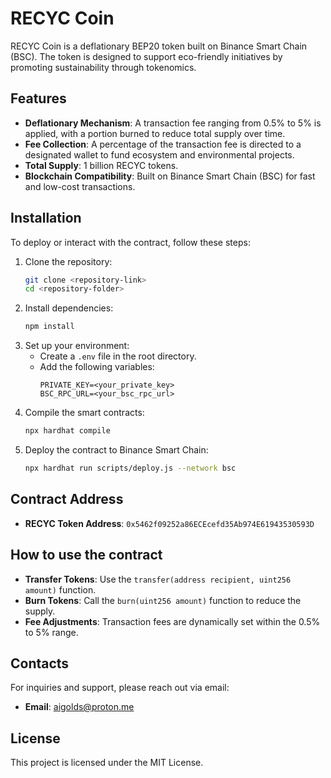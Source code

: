 # RECYC Coin

RECYC Coin is a deflationary BEP20 token built on Binance Smart Chain (BSC). The token is designed to support eco-friendly initiatives by promoting sustainability through tokenomics.

## Features
- **Deflationary Mechanism**: A transaction fee ranging from 0.5% to 5% is applied, with a portion burned to reduce total supply over time.
- **Fee Collection**: A percentage of the transaction fee is directed to a designated wallet to fund ecosystem and environmental projects.
- **Total Supply**: 1 billion RECYC tokens.
- **Blockchain Compatibility**: Built on Binance Smart Chain (BSC) for fast and low-cost transactions.

## Installation

To deploy or interact with the contract, follow these steps:

1. Clone the repository:
   ```bash
   git clone <repository-link>
   cd <repository-folder>
   ```
2. Install dependencies:
   ```bash
   npm install
   ```
3. Set up your environment:
   - Create a `.env` file in the root directory.
   - Add the following variables:
     ```env
     PRIVATE_KEY=<your_private_key>
     BSC_RPC_URL=<your_bsc_rpc_url>
     ```
4. Compile the smart contracts:
   ```bash
   npx hardhat compile
   ```
5. Deploy the contract to Binance Smart Chain:
   ```bash
   npx hardhat run scripts/deploy.js --network bsc
   ```

## Contract Address

- **RECYC Token Address**: `0x5462f09252a86ECEcefd35Ab974E61943530593D`

## How to use the contract

- **Transfer Tokens**: Use the `transfer(address recipient, uint256 amount)` function.
- **Burn Tokens**: Call the `burn(uint256 amount)` function to reduce the supply.
- **Fee Adjustments**: Transaction fees are dynamically set within the 0.5% to 5% range.

## Contacts

For inquiries and support, please reach out via email:
- **Email**: [aigolds@proton.me](mailto:aigolds@proton.me)

## License

This project is licensed under the MIT License.

